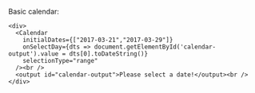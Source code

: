 Basic calendar:

    <div>
      <Calendar
        initialDates={["2017-03-21","2017-03-29"]}
        onSelectDay={dts => document.getElementById('calendar-output').value = dts[0].toDateString()}
        selectionType="range"
      /><br />
      <output id="calendar-output">Please select a date!</output><br />
    </div>
